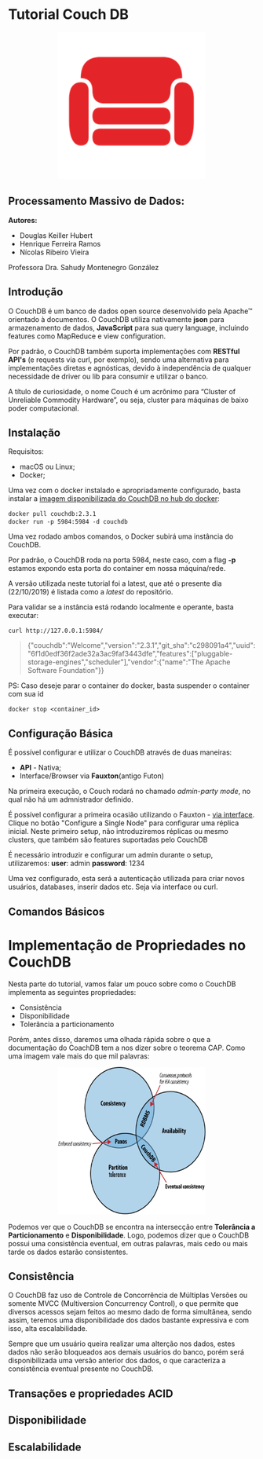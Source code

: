 # Tutorial Couch DB
<p align="center">
  <img width="300" height="300" src="static/couchdb.png?raw=true">
</p>

## Processamento Massivo de Dados:
**Autores:**
* Douglas Keiller Hubert
* Henrique Ferreira Ramos
* Nícolas Ribeiro Vieira

Professora Dra. Sahudy Montenegro González

## Introdução
O CouchDB é um banco de dados open source desenvolvido pela Apache™ orientado à documentos. O CouchDB utiliza nativamente **json** para armazenamento de dados, **JavaScript** para sua query language, incluindo features como MapReduce e view configuration.

Por padrão, o CouchDB também suporta implementações com **RESTful API's** (e requests via curl, por exemplo), sendo uma alternativa para implementações diretas e agnósticas, devido à independência de qualquer necessidade de driver ou lib para consumir e utilizar o banco.

A título de curiosidade, o nome Couch é um acrônimo para “Cluster of Unreliable Commodity Hardware”, ou seja, cluster para máquinas de baixo poder computacional.

## Instalação
Requisitos:
* macOS ou Linux;
* Docker;

Uma vez com o docker instalado e apropriadamente configurado, basta instalar a [imagem disponibilizada do CouchDB no hub do docker](https://hub.docker.com/_/couchdb):

```
docker pull couchdb:2.3.1
docker run -p 5984:5984 -d couchdb
```
Uma vez rodado ambos comandos, o Docker subirá uma instância do CouchDB.

Por padrão, o CouchDB roda na porta 5984, neste caso, com a flag **-p** estamos expondo esta porta do container em nossa máquina/rede.

A versão utilizada neste tutorial foi a latest, que até o presente dia (22/10/2019) é listada como a *latest* do repositório.

Para validar se a instância está rodando localmente e operante, basta executar:
```
curl http://127.0.0.1:5984/
```
> {"couchdb":"Welcome","version":"2.3.1","git_sha":"c298091a4","uuid":"6f1d0edf36f2ade32a3ac9faf3443dfe","features":["pluggable-storage-engines","scheduler"],"vendor":{"name":"The Apache Software Foundation"}}


PS: Caso deseje parar o container do docker, basta suspender o container com sua id
```
docker stop <container_id>
```

## Configuração Básica

É possível configurar e utilizar o CouchDB através de duas maneiras:
* **API** - Nativa;
* Interface/Browser via **Fauxton**(antigo Futon)

Na primeira execução, o Couch rodará no chamado *admin-party mode*, no qual não há um admnistrador definido.

É possível configurar a primeira ocasião utilizando o Fauxton - [via interface](http://127.0.0.1:5984/_utils/#/setup).
Clique no botão "Configure a Single Node" para configurar uma réplica inicial. Neste primeiro setup, não introduziremos réplicas ou mesmo clusters, que também são features suportadas pelo CouchDB

É necessário introduzir e configurar um admin durante o setup, utilizaremos:
**user**: admin
**password**: 1234

Uma vez configurado, esta será a autenticação utilizada para criar novos usuários, databases, inserir dados etc. Seja via interface ou curl.

## Comandos Básicos


# Implementação de Propriedades no CouchDB

Nesta parte do tutorial, vamos falar um pouco sobre como o CouchDB implementa as seguintes propriedades:

* Consistência
* Disponibilidade
* Tolerância a particionamento

Porém, antes disso, daremos uma olhada rápida sobre o que a documentação do CoachDB tem a nos dizer sobre
o teorema CAP. Como uma imagem vale mais do que mil palavras:

<p align="center">
  <img width="300" height="300" src="static/cap-theorem-couchdb.png?raw=true">
</p>

Podemos ver que o CouchDB se encontra na intersecção entre **Tolerância a Particionamento** e **Disponibilidade**. Logo, podemos
dizer que o CouchDB possui uma consistência eventual, em outras palavras, mais cedo ou mais tarde os dados estarão consistentes.

## Consistência
O CouchDB faz uso de Controle de Concorrência de Múltiplas Versões ou somente MVCC (Multiversion Concurrency Control), o que permite que diversos acessos sejam feitos ao mesmo dado de forma simultânea, sendo assim, teremos uma disponibilidade dos dados bastante expressiva e com isso, alta escalabilidade.

Sempre que um usuário queira realizar uma alterção nos dados, estes dados não serão bloqueados aos demais usuários do banco, porém será disponibilizada uma versão anterior dos dados, o que caracteriza a consistência eventual presente no CouchDB.

## Transações e propriedades ACID
## Disponibilidade
## Escalabilidade




